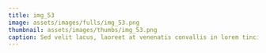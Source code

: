 ```yaml
--- 
title: img_53
image: assets/images/fulls/img_53.png 
thumbnail: assets/images/thumbs/img_53.png 
caption: Sed velit lacus, laoreet at venenatis convallis in lorem tincidunt. 
--- 
```


